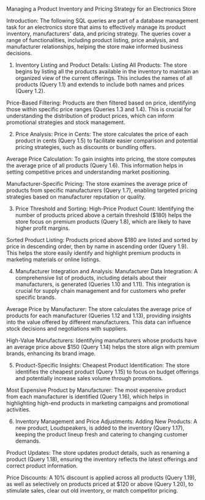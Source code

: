 Managing a Product Inventory and Pricing Strategy for an Electronics Store

Introduction:
The following SQL queries are part of a database management task for an electronics store that aims to effectively manage its product inventory, manufacturers' data, and pricing strategy. The queries cover a range of functionalities, including product listing, price analysis, and manufacturer relationships, helping the store make informed business decisions.

1. Inventory Listing and Product Details:
Listing All Products: The store begins by listing all the products available in the inventory to maintain an organized view of the current offerings. This includes the names of all products (Query 1.1) and extends to include both names and prices (Query 1.2).

Price-Based Filtering: Products are then filtered based on price, identifying those within specific price ranges (Queries 1.3 and 1.4). This is crucial for understanding the distribution of product prices, which can inform promotional strategies and stock management.

2. Price Analysis:
Price in Cents: The store calculates the price of each product in cents (Query 1.5) to facilitate easier comparison and potential pricing strategies, such as discounts or bundling offers.

Average Price Calculation: To gain insights into pricing, the store computes the average price of all products (Query 1.6). This information helps in setting competitive prices and understanding market positioning.

Manufacturer-Specific Pricing: The store examines the average price of products from specific manufacturers (Query 1.7), enabling targeted pricing strategies based on manufacturer reputation or quality.

3. Price Threshold and Sorting:
High-Price Product Count: Identifying the number of products priced above a certain threshold ($180) helps the store focus on premium products (Query 1.8), which are likely to have higher profit margins.

Sorted Product Listing: Products priced above $180 are listed and sorted by price in descending order, then by name in ascending order (Query 1.9). This helps the store easily identify and highlight premium products in marketing materials or online listings.

4. Manufacturer Integration and Analysis:
Manufacturer Data Integration: A comprehensive list of products, including details about their manufacturers, is generated (Queries 1.10 and 1.11). This integration is crucial for supply chain management and for customers who prefer specific brands.

Average Price by Manufacturer: The store calculates the average price of products for each manufacturer (Queries 1.12 and 1.13), providing insights into the value offered by different manufacturers. This data can influence stock decisions and negotiations with suppliers.

High-Value Manufacturers: Identifying manufacturers whose products have an average price above $150 (Query 1.14) helps the store align with premium brands, enhancing its brand image.

5. Product-Specific Insights:
Cheapest Product Identification: The store identifies the cheapest product (Query 1.15) to focus on budget offerings and potentially increase sales volume through promotions.

Most Expensive Product by Manufacturer: The most expensive product from each manufacturer is identified (Query 1.16), which helps in highlighting high-end products in marketing campaigns and promotional activities.

6. Inventory Management and Price Adjustments:
Adding New Products: A new product, Loudspeakers, is added to the inventory (Query 1.17), keeping the product lineup fresh and catering to changing customer demands.

Product Updates: The store updates product details, such as renaming a product (Query 1.18), ensuring the inventory reflects the latest offerings and correct product information.

Price Discounts: A 10% discount is applied across all products (Query 1.19), as well as selectively on products priced at $120 or above (Query 1.20), to stimulate sales, clear out old inventory, or match competitor pricing.
